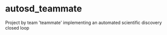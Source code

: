 # autosd_teammate
Project by team 'teammate' implementing an automated scientific discovery closed loop
